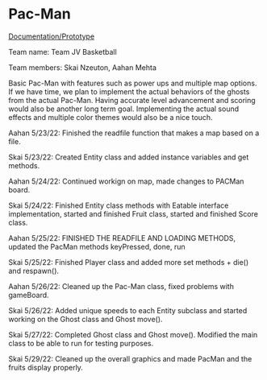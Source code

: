 # Pac-Man

<p> <a href="https://docs.google.com/document/d/1kgMOwK3Hvl9qedhFxxRxU04NU001gjAafCrqJr1HqKc/edit#">Documentation/Prototype</a> </p>

<p> Team name: Team JV Basketball </p>
<p> Team members: Skai Nzeuton, Aahan Mehta </p>
<p> Basic Pac-Man with features such as power ups and multiple map options. If we have time, we plan to implement the actual behaviors of the ghosts from the actual Pac-Man. Having accurate level advancement and scoring would also be another long term goal. Implementing the actual sound effects and multiple color themes would also be a nice touch. </p>

Aahan 5/23/22: Finished the readfile function that makes a map based on a file.

Skai 5/23/22: Created Entity class and added instance variables and get methods.

Aahan 5/24/22: Continued workign on map, made changes to PACMan board.

Skai 5/24/22: Finished Entity class methods with Eatable interface implementation, started and finished Fruit class, started and finished Score class.

Aahan 5/25/22: FINISHED THE READFILE AND LOADING METHODS, updated the PacMan methods keyPressed, done, run

Skai 5/25/22: Finished Player class and added more set methods + die() and respawn().

Aahan 5/26/22: Cleaned up the Pac-Man class, fixed problems with gameBoard.

Skai 5/26/22: Added unique speeds to each Entity subclass and started working on the Ghost class and Ghost move().

Skai 5/27/22: Completed Ghost class and Ghost move(). Modified the main class to be able to run for testing purposes.

Skai 5/29/22: Cleaned up the overall graphics and made PacMan and the fruits display properly.
